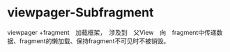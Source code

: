 # viewpager-Subfragment
viewpager +fragment　加载框架，　涉及到　父View　向　fragment中传递数据、fragment的懒加载、保持fragment不可见时不被销毁。
